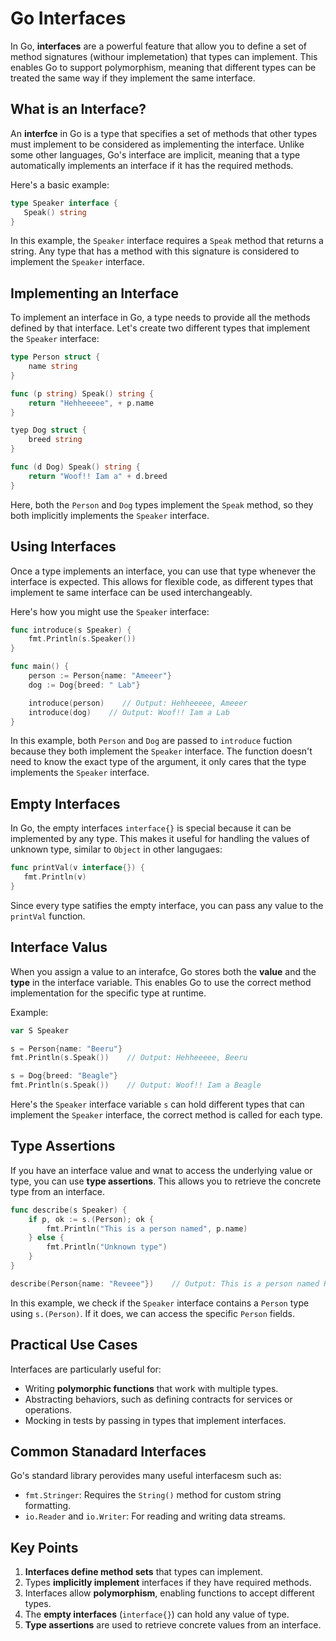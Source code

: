 # Go Interfaces

In Go, **interfaces** are a powerful feature that allow you to define a set of method signatures (withour implemetation) that types can implement. This enables Go to support polymorphism, meaning that different types can be treated the same way if they implement the same interface.

## What is an Interface?

An **interfce** in Go is a type that specifies a set of methods that other types must implement to be considered as implementing the interface. Unlike some other languages, Go's interface are implicit, meaning that a type automatically implements an interface if it has the required methods.

Here's a basic example:

 ```go
type Speaker interface {
    Speak() string
}
```
In this example, the `Speaker` interface requires a `Speak` method that returns a string. Any type that has a method with this signature is considered to implement the `Speaker` interface.

## Implementing an Interface

To implement an interface in Go, a type needs to provide all the methods defined by that interface. Let's create two different types that implement the `Speaker` interface:

```go
type Person struct {
    name string
}

func (p string) Speak() string {
    return "Hehheeeee", + p.name
}

tyep Dog struct {
    breed string
}

func (d Dog) Speak() string {
    return "Woof!! Iam a" + d.breed
}
```
Here, both the `Person` and `Dog` types implement the `Speak` method, so they both implicitly implements the `Speaker` interface.

## Using Interfaces

Once a type implements an interface, you can use that type whenever the interface is expected. This allows for flexible code, as different types that implement te same interface can be used interchangeably.

Here's how you might use the `Speaker` interface:

```go
func introduce(s Speaker) {
    fmt.Println(s.Speaker())
}

func main() {
    person := Person{name: "Ameeer"}
    dog := Dog{breed: " Lab"}

    introduce(person)    // Output: Hehheeeee, Ameeer
    introduce(dog)    // Output: Woof!! Iam a Lab
}
```
In this example, both `Person` and `Dog` are passed to `introduce` fuction because they both implement the `Speaker` interface. The function doesn't need to know the exact type of the argument, it only cares that the type implements the `Speaker` interface.

## Empty Interfaces

 In Go, the empty interfaces `interface{}` is special because it can be implemented by any type. This makes it useful for handling the values of unknown type, similar to `Object` in other langugaes:

 ```go
func printVal(v interface{}) {
    fmt.Println(v)
}
```
Since every type satifies the empty interface, you can pass any value to the `printVal` function.

## Interface Valus

When you assign a value to an interafce, Go stores both the **value** and the **type** in the interface variable. This enables Go to use the correct method implementation for the specific type at runtime.

Example:

```go
var S Speaker

s = Person{name: "Beeru"}
fmt.Println(s.Speak())    // Output: Hehheeeee, Beeru

s = Dog{breed: "Beagle"}
fmt.Println(s.Speak())    // Output: Woof!! Iam a Beagle
```
Here's the `Speaker` interface variable `s` can hold different types that can implement the `Speaker` interface, the correct method is called for each type.

## Type Assertions

If you have an interface value and wnat to access the underlying value or type, you can use **type assertions**. This allows you to retrieve the concrete type from an interface.

```go
func describe(s Speaker) {
    if p, ok := s.(Person); ok {
        fmt.Println("This is a person named", p.name)
    } else {
        fmt.Println("Unknown type")
    }
}

describe(Person{name: "Reveee"})    // Output: This is a person named Reveee
```
In this example, we check if the `Speaker` interface contains a `Person` type using `s.(Person)`. If it does, we can access the specific `Person` fields.

## Practical Use Cases

Interfaces are particularly useful for:
- Writing **polymorphic functions** that work with multiple types.
- Abstracting behaviors, such as defining contracts for services or operations.
- Mocking in tests by passing in types that implement interfaces.

## Common Stanadard Interfaces

Go's standard library perovides many useful interfacesm such as:
- `fmt.Stringer`: Requires the `String()` method for custom string formatting.
- `io.Reader` and `io.Writer`: For reading and writing data streams.

## Key Points

1. **Interfaces define method sets** that types can implement.
2. Types **implicitly implement** interfaces if they have required methods.
3. Interfaces allow **polymorphism**, enabling functions to accept different types.
4. The **empty interfaces** (`interface{}`) can hold any value of type.
5. **Type assertions** are used to retrieve concrete values from an interface.
